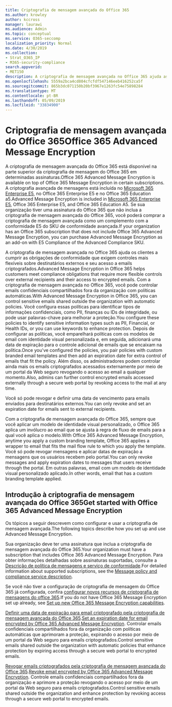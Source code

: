 ```yaml
---
title: Criptografia de mensagem avançada do Office 365
ms.author: krowley
author: kccross
manager: laurawi
ms.audience: Admin
ms.topic: conceptual
ms.service: O365-seccomp
localization_priority: Normal
ms.date: 4/30/2019
ms.collection:
- Strat_O365_IP
- M365-security-compliance
search.appverid:
- MET150
description: A criptografia de mensagem avançada no Office 365 ajuda as organizações a cumprir suas obrigações de conformidade, permitindo que os administradores expirem e revogassem o acesso por meio de um portal da Web do Office 365 para emails criptografados.
ms.openlocfilehash: 5559a2bca4cd804cfcfdf547146eeb416252ca5f
ms.sourcegitcommit: 865b3dc071150b20bf3967e1263fc54e75898284
ms.translationtype: MT
ms.contentlocale: pt-BR
ms.lasthandoff: 05/09/2019
ms.locfileid: "33834900"
---
```

# <a name="office-365-advanced-message-encryption"></a><span data-ttu-id="a3571-103">Criptografia de mensagem avançada do Office 365</span><span class="sxs-lookup"><span data-stu-id="a3571-103">Office 365 Advanced Message Encryption</span></span>

<span data-ttu-id="a3571-104">A criptografia de mensagem avançada do Office 365 está disponível na parte superior da criptografia de mensagem do Office 365 em determinadas assinaturas.</span><span class="sxs-lookup"><span data-stu-id="a3571-104">Office 365 Advanced Message Encryption is available on top of Office 365 Message Encryption in certain subscriptions.</span></span> <span data-ttu-id="a3571-105">A criptografia avançada de mensagens está incluída no [Microsoft 365 Enterprise E5](https://www.microsoft.com/microsoft-365/enterprise/home), no Office 365 Enterprise E5 e no Office 365 Education a5.</span><span class="sxs-lookup"><span data-stu-id="a3571-105">Advanced Message Encryption is included in [Microsoft 365 Enterprise E5](https://www.microsoft.com/microsoft-365/enterprise/home), Office 365 Enterprise E5, and Office 365 Education A5.</span></span> <span data-ttu-id="a3571-106">Se sua organização tiver uma assinatura do Office 365 que não inclua a criptografia de mensagem avançada do Office 365, você poderá comprar a criptografia de mensagem avançada como um complemento com a conformidade E5 do SKU de conformidade avançada.</span><span class="sxs-lookup"><span data-stu-id="a3571-106">If your organization has an Office 365 subscription that does not include Office 365 Advanced Message Encryption, you can purchase Advanced Message Encryption as an add-on with E5 Compliance of the Advanced Compliance SKU.</span></span>

<span data-ttu-id="a3571-107">A criptografia de mensagem avançada no Office 365 ajuda os clientes a cumprir as obrigações de conformidade que exigem controles mais flexíveis sobre destinatários externos e seu acesso a emails criptografados.</span><span class="sxs-lookup"><span data-stu-id="a3571-107">Advanced Message Encryption in Office 365 helps customers meet compliance obligations that require more flexible controls over external recipients and their access to encrypted emails.</span></span> <span data-ttu-id="a3571-108">Com a criptografia de mensagem avançada no Office 365, você pode controlar emails confidenciais compartilhados fora da organização com políticas automáticas.</span><span class="sxs-lookup"><span data-stu-id="a3571-108">With Advanced Message Encryption in Office 365, you can control sensitive emails shared outside the organization with automatic policies.</span></span> <span data-ttu-id="a3571-109">Você configura essas políticas para identificar tipos de informações confidenciais, como PII, finanças ou IDs de integridade, ou pode usar palavras-chave para melhorar a proteção.</span><span class="sxs-lookup"><span data-stu-id="a3571-109">You configure these policies to identify sensitive information types such as PII, Financial, or Health IDs, or you can use keywords to enhance protection.</span></span> <span data-ttu-id="a3571-110">Depois de configurar as políticas, você emparelhará políticas com os modelos de email com identidade visual personalizada e, em seguida, adicionará uma data de expiração para o controle adicional de emails que se encaixam na política.</span><span class="sxs-lookup"><span data-stu-id="a3571-110">Once you've configured the policies, you pair policies with custom branded email templates and then add an expiration date for extra control of emails that fit the policy.</span></span> <span data-ttu-id="a3571-111">Além disso, os administradores podem controlar ainda mais os emails criptografados acessados externamente por meio de um portal da Web seguro revogando o acesso ao email a qualquer momento.</span><span class="sxs-lookup"><span data-stu-id="a3571-111">Also, admins can further control encrypted emails accessed externally through a secure web portal by revoking access to the mail at any time.</span></span>

<span data-ttu-id="a3571-112">Você só pode revogar e definir uma data de vencimento para emails enviados para destinatários externos.</span><span class="sxs-lookup"><span data-stu-id="a3571-112">You can only revoke and set an expiration date for emails sent to external recipients.</span></span>

<span data-ttu-id="a3571-113">Com a criptografia de mensagem avançada do Office 365, sempre que você aplicar um modelo de identidade visual personalizado, o Office 365 aplica um invólucro ao email que se ajusta à regra de fluxo de emails para a qual você aplica o modelo.</span><span class="sxs-lookup"><span data-stu-id="a3571-113">With Office 365 Advanced Message Encryption, anytime you apply a custom branding template, Office 365 applies a wrapper to email that fits the mail flow rule to which you apply the template.</span></span> <span data-ttu-id="a3571-114">Você só pode revogar mensagens e aplicar datas de expiração a mensagens que os usuários recebem pelo portal.</span><span class="sxs-lookup"><span data-stu-id="a3571-114">You can only revoke messages and apply expiration dates to messages that users receive through the portal.</span></span> <span data-ttu-id="a3571-115">Em outras palavras, email com um modelo de identidade visual personalizado aplicado.</span><span class="sxs-lookup"><span data-stu-id="a3571-115">In other words, email that has a custom branding template applied.</span></span>

## <a name="get-started-with-office-365-advanced-message-encryption"></a><span data-ttu-id="a3571-116">Introdução à criptografia de mensagem avançada do Office 365</span><span class="sxs-lookup"><span data-stu-id="a3571-116">Get started with Office 365 Advanced Message Encryption</span></span>

<span data-ttu-id="a3571-117">Os tópicos a seguir descrevem como configurar e usar a criptografia de mensagem avançada.</span><span class="sxs-lookup"><span data-stu-id="a3571-117">The following topics describe how you set up and use Advanced Message Encryption.</span></span>

<span data-ttu-id="a3571-118">Sua organização deve ter uma assinatura que inclua a criptografia de mensagem avançada do Office 365.</span><span class="sxs-lookup"><span data-stu-id="a3571-118">Your organization must have a subscription that includes Office 365 Advanced Message Encryption.</span></span> <span data-ttu-id="a3571-119">Para obter informações detalhadas sobre assinaturas suportadas, consulte a [Descrição de política de mensagens e serviço de conformidade](https://docs.microsoft.com/en-us/office365/servicedescriptions/exchange-online-service-description/message-policy-and-compliance).</span><span class="sxs-lookup"><span data-stu-id="a3571-119">For detailed information about supported subscriptions, see the [Message policy and compliance service description](https://docs.microsoft.com/en-us/office365/servicedescriptions/exchange-online-service-description/message-policy-and-compliance).</span></span>

<span data-ttu-id="a3571-120">Se você não tiver a configuração de criptografia de mensagem do Office 365 já configurada, confira [configurar novos recursos de criptografia de mensagens do office 365](set-up-new-message-encryption-capabilities.md).</span><span class="sxs-lookup"><span data-stu-id="a3571-120">If you do not have Office 365 Message Encryption set up already, see [Set up new Office 365 Message Encryption capabilities](set-up-new-message-encryption-capabilities.md).</span></span>

<span data-ttu-id="a3571-121">[Definir uma data de expiração para email criptografado pela criptografia de mensagem avançada do Office 365](ome-advanced-expiration.md).</span><span class="sxs-lookup"><span data-stu-id="a3571-121">[Set an expiration date for email encrypted by Office 365 Advanced Message Encryption](ome-advanced-expiration.md).</span></span> <span data-ttu-id="a3571-122">Controlar emails confidenciais compartilhados fora da organização com políticas automáticas que aprimoram a proteção, expirando o acesso por meio de um portal da Web seguro para emails criptografados.</span><span class="sxs-lookup"><span data-stu-id="a3571-122">Control sensitive emails shared outside the organization with automatic policies that enhance protection by expiring access through a secure web portal to encrypted emails.</span></span>

<span data-ttu-id="a3571-123">[Revogar emails criptografados pela criptografia de mensagem avançada do Office 365](revoke-ome-encrypted-mail.md).</span><span class="sxs-lookup"><span data-stu-id="a3571-123">[Revoke email encrypted by Office 365 Advanced Message Encryption](revoke-ome-encrypted-mail.md).</span></span> <span data-ttu-id="a3571-124">Controle emails confidenciais compartilhados fora da organização e aprimore a proteção revogando o acesso por meio de um portal da Web seguro para emails criptografados.</span><span class="sxs-lookup"><span data-stu-id="a3571-124">Control sensitive emails shared outside the organization and enhance protection by revoking access through a secure web portal to encrypted emails.</span></span>  
